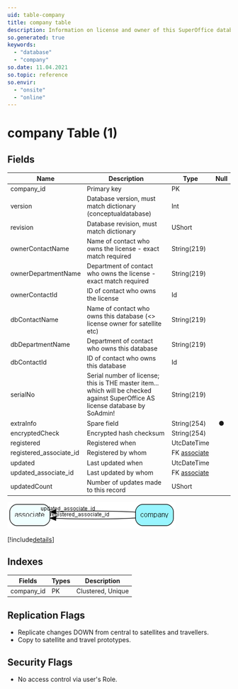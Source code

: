 ```yaml
---
uid: table-company
title: company table
description: Information on license and owner of this SuperOffice database. This table should only have 1 row. This table contains encrypted license information. Changing it will disable login for all users and require you to restore the database from backup.
so.generated: true
keywords:
  - "database"
  - "company"
so.date: 11.04.2021
so.topic: reference
so.envir:
  - "onsite"
  - "online"
---
```


# company Table (1)

## Fields

| Name | Description | Type | Null |
|------|-------------|------|:----:|
|company\_id|Primary key|PK| |
|version|Database version, must match dictionary (conceptualdatabase)|Int| |
|revision|Database revision, must match dictionary|UShort| |
|ownerContactName|Name of contact who owns the license - exact match required|String(219)| |
|ownerDepartmentName|Department of contact who owns the license - exact match required|String(219)| |
|ownerContactId|ID of contact who owns the license|Id| |
|dbContactName|Name of contact who owns this database (&lt;&gt; license owner for satellite etc)|String(219)| |
|dbDepartmentName|Department of contact who owns this database|String(219)| |
|dbContactId|ID of contact who owns this database|Id| |
|serialNo|Serial number of license; this is THE master item... which will be checked against SuperOffice AS license database by SoAdmin!|String(219)| |
|extraInfo|Spare field|String(254)|&#x25CF;|
|encryptedCheck|Encrypted hash checksum|String(254)| |
|registered|Registered when|UtcDateTime| |
|registered\_associate\_id|Registered by whom|FK [associate](associate.md)| |
|updated|Last updated when|UtcDateTime| |
|updated\_associate\_id|Last updated by whom|FK [associate](associate.md)| |
|updatedCount|Number of updates made to this record|UShort| |


![company table relationship diagram](./media/company.png)

[!include[details](./includes/company.md)]

## Indexes

| Fields | Types | Description |
|--------|-------|-------------|
|company\_id |PK |Clustered, Unique |

## Replication Flags

* Replicate changes DOWN from central to satellites and travellers.
* Copy to satellite and travel prototypes.

## Security Flags

* No access control via user's Role.

